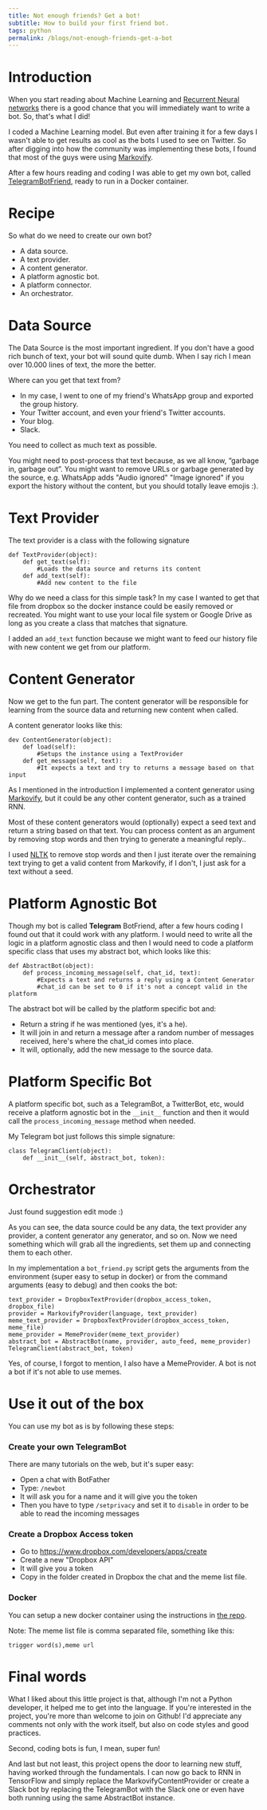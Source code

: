 ```yaml
---
title: Not enough friends? Get a bot!
subtitle: How to build your first friend bot.
tags: python
permalink: /blogs/not-enough-friends-get-a-bot
---
```

 
# Introduction
 
When you start reading about Machine Learning and [Recurrent Neural networks](https://en.wikipedia.org/wiki/Recurrent_neural_network) there is a good chance that you will immediately want to write a bot. So, that's what I did!
 
I coded a Machine Learning model. But even after training it for a few days I wasn't able to get results as cool as the bots I used to see on Twitter. So after digging into how the community was implementing these bots, I found that most of the guys were using [Markovify](https://github.com/jsvine/markovify).
 
After a few hours reading and coding I was able to get my own bot, called [TelegramBotFriend](https://github.com/kblok/TelegramBotFriend), ready to run in a Docker container.
 
# Recipe
 
So what do we need to create our own bot?
 
 * A data source.
 * A text provider.
 * A content generator.
 * A platform agnostic bot.
 * A platform connector.
 * An orchestrator.
 
# Data Source
 
The Data Source is the most important ingredient. If you don't have a good rich bunch of text, your bot will sound quite dumb. When I say rich I mean over 10.000 lines of text, the more the better.
 
Where can you get that text from?
 
 * In my case, I went to one of my friend's WhatsApp group and exported the group history.
 * Your Twitter account, and even your friend's Twitter accounts.
 * Your blog.
 * Slack.
 
You need to collect as much text as possible.
 
You might need to post-process that text because, as we all know, “garbage in, garbage out”. You might want to remove URLs or garbage generated by the source, e.g. WhatsApp adds "Audio ignored" "Image ignored" if you export the history without the content, but you should totally leave emojis :).
 
 
# Text Provider
 
The text provider is a class with the following signature
 
```
def TextProvider(object):
    def get_text(self):
        #Loads the data source and returns its content
    def add_text(self):
        #Add new content to the file
```
 
Why do we need a class for this simple task?
In my case I wanted to get that file from dropbox so the docker instance could be easily removed or recreated. You might want to use your local file system or Google Drive as long as you create a class that matches that signature.
 
I added an `add_text` function because we might want to feed our history file with new content we get from our platform.
 
# Content Generator
 
Now we get to the fun part. The content generator will be responsible for learning from the source data and returning new content when called.
 
A content generator looks like this:
 
```
dev ContentGenerator(object):
    def load(self):
        #Setups the instance using a TextProvider
    def get_message(self, text):
        #It expects a text and try to returns a message based on that input
```
 
As I mentioned in the introduction I implemented a content generator using [Markovify](https://github.com/jsvine/markovify), but it could be any other content generator, such as a trained RNN.
 
Most of these content generators would (optionally) expect a seed text and return a string based on that text. You can process content as an argument by removing stop words and then trying to generate a meaningful reply..
 
I used [NLTK](http://www.nltk.org/) to remove stop words and then I just iterate over the remaining text trying to get a valid content from Markovify, if I don't, I just ask for a text without a seed.
 
# Platform Agnostic Bot
 
Though my bot is called **Telegram** BotFriend, after a few hours coding I found out that it could work with any platform. I would need to write all the logic in a platform agnostic class and then I would need to code a platform specific class that uses my abstract bot, which looks like this:
 
```
def AbstractBot(object):
    def process_incoming_message(self, chat_id, text):
        #Expects a text and returns a reply using a Content Generator
        #chat_id can be set to 0 if it's not a concept valid in the platform
```
 
The abstract bot will be called by the platform specific bot and:
 
 * Return a string if he was mentioned (yes, it's a he).
 * It will join in and return a message after a random number of messages received, here's where the chat_id comes into place.
 * It will, optionally, add the new message to the source data.
 
# Platform Specific Bot
 
A platform specific bot, such as a TelegramBot, a TwitterBot, etc, would receive a platform agnostic bot in the `__init__` function and then it would call the `process_incoming_message` method when needed.
 
My Telegram bot just follows this simple signature:
 
```
class TelegramClient(object):
    def __init__(self, abstract_bot, token):
```
 
# Orchestrator
 Just found suggestion edit mode :)

As you can see, the data source could be any data, the text provider any provider, a content generator any generator, and so on. Now we need something which will grab all the ingredients, set them up and connecting them to each other.
 
In my implementation a `bot_friend.py` script gets the arguments from the environment (super easy to setup in docker) or from the command arguments (easy to debug) and then cooks the bot:
 
```
text_provider = DropboxTextProvider(dropbox_access_token, dropbox_file)
provider = MarkovifyProvider(language, text_provider)
meme_text_provider = DropboxTextProvider(dropbox_access_token, meme_file)
meme_provider = MemeProvider(meme_text_provider)
abstract_bot = AbstractBot(name, provider, auto_feed, meme_provider)
TelegramClient(abstract_bot, token)
```
 
Yes, of course, I forgot to mention, I also have a MemeProvider. A bot is not a bot if it's not able to use memes.
 
# Use it out of the box
 
You can use my bot as is by following these steps:
 
### Create your own TelegramBot
 
There are many tutorials on the web, but it's super easy:
 
* Open a chat with BotFather
* Type: `/newbot`
* It will ask you for a name and it will give you the token
* Then you have to type `/setprivacy` and set it to `disable` in order to be able to read the incoming messages
 
### Create a Dropbox Access token
 
* Go to https://www.dropbox.com/developers/apps/create
* Create a new "Dropbox API"
* It will give you a token
* Copy in the folder created in Dropbox the chat and the meme list file.
 
### Docker
 
You can setup a new docker container using the instructions in [the repo](https://github.com/kblok/TelegramBotFriend).
 
 
Note: The meme list file is comma separated file, something like this:
```
trigger word(s),meme url
```
 
# Final words
 
What I liked about this little project is that, although I'm not a Python developer, it helped me to get into the language. If you're interested in the project, you're more than welcome to join on Github! I'd appreciate any comments not only with the work itself, but also on code styles and good practices.
 
Second, coding bots is fun, I mean, super fun!
 
And last but not least, this project  opens the door to learning new stuff, having  worked through the fundamentals. I can now go back to RNN in TensorFlow and simply replace the MarkovifyContentProvider or create a Slack bot by replacing the TelegramBot with the Slack one or even have both running using the same AbstractBot instance.

